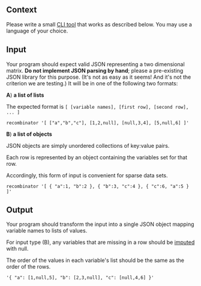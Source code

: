 
## Context

Please write a small [CLI tool](https://en.wikipedia.org/wiki/Command-line_interface) that works as described below. You may use a language of your choice.

## Input
Your program should expect valid JSON representing a two dimensional matrix. 
**Do not implement JSON parsing by hand**; please a pre-existing JSON library for this purpose.
(It's not as easy as it seems! And it's not the criterion we are testing.)
It will be in one of the following two formats:

**A**) **a list of lists**
    
  The expected format is `[ [variable names], [first row], [second row], ... ]`

    recombinator '[ ["a","b","c"], [1,2,null], [null,3,4], [5,null,6] ]'
**B**) **a list of objects**

  JSON objects are simply unordered collections of key:value pairs.

  Each row is represented by an object containing the variables set for that row.

  Accordingly, this form of input is convenient for sparse data sets.

    recombinator '[ { "a":1, "b":2 }, { "b":3, "c":4 }, { "c":6, "a":5 } ]'
    
## Output
Your program should transform the input into a single JSON object mapping variable names to lists of values.

For input type (B), any variables that are missing in a row should be [imputed](https://en.wikipedia.org/wiki/Imputation_(statistics)) with null.

The order of the values in each variable's list should be the same as the order of the rows.

    '{ "a": [1,null,5], "b": [2,3,null], "c": [null,4,6] }'
